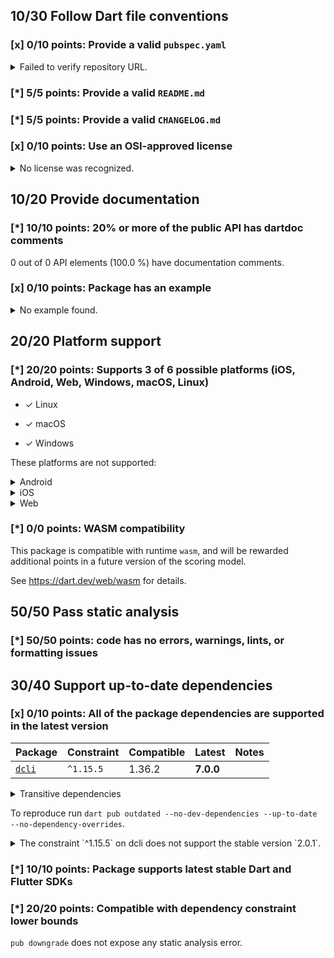 ## 10/30 Follow Dart file conventions

### [x] 0/10 points: Provide a valid `pubspec.yaml`

<details>
<summary>
Failed to verify repository URL.
</summary>

Please provide a valid [`repository`](https://dart.dev/tools/pub/pubspec#repository) URL in `pubspec.yaml`, such that:

 * `repository` can be cloned,
 * a clone of the repository contains a `pubspec.yaml`, which:,
    * contains `name: onepub`,
    * contains a `version` property, and,
    * does not contain a `publish_to` property.

`pubspec.yaml` from the repository URL mismatch: expected `https://github.com/noojee/onepub.dev` but got `https://github.com/onepub-dev/onepub`.
</details>

### [*] 5/5 points: Provide a valid `README.md`

### [*] 5/5 points: Provide a valid `CHANGELOG.md`

### [x] 0/10 points: Use an OSI-approved license

<details>
<summary>
No license was recognized.
</summary>

Consider using an [OSI-approved license](https://opensource.org/licenses) in the `LICENSE` file to make it more accessible to the community.
</details>


## 10/20 Provide documentation

### [*] 10/10 points: 20% or more of the public API has dartdoc comments

0 out of 0 API elements (100.0 %) have documentation comments.

### [x] 0/10 points: Package has an example

<details>
<summary>
No example found.
</summary>

See [package layout](https://dart.dev/tools/pub/package-layout#examples) guidelines on how to add an example.
</details>


## 20/20 Platform support

### [*] 20/20 points: Supports 3 of 6 possible platforms (iOS, Android, Web, **Windows**, **macOS**, **Linux**)

* ✓ Linux

* ✓ macOS

* ✓ Windows


These platforms are not supported:

<details>
<summary>
Android
</summary>

Cannot assign Android automatically to a binary only package.
</details>

<details>
<summary>
iOS
</summary>

Cannot assign iOS automatically to a binary only package.
</details>

<details>
<summary>
Web
</summary>

Cannot assign Web automatically to a binary only package.
</details>

### [*] 0/0 points: WASM compatibility

This package is compatible with runtime `wasm`, and will be rewarded additional points in a future version of the scoring model.

See https://dart.dev/web/wasm for details.


## 50/50 Pass static analysis

### [*] 50/50 points: code has no errors, warnings, lints, or formatting issues


## 30/40 Support up-to-date dependencies

### [x] 0/10 points: All of the package dependencies are supported in the latest version

|Package|Constraint|Compatible|Latest|Notes|
|:-|:-|:-|:-|:-|
|[`dcli`]|`^1.15.5`|1.36.2|**7.0.0**||

<details><summary>Transitive dependencies</summary>

|Package|Constraint|Compatible|Latest|Notes|
|:-|:-|:-|:-|:-|
|[`archive`]|-|3.6.1|4.0.2||
|[`args`]|-|2.6.0|2.6.0||
|[`async`]|-|2.13.0|2.13.0||
|[`basic_utils`]|-|3.9.4|5.7.0||
|[`boolean_selector`]|-|2.1.2|2.1.2||
|[`characters`]|-|1.4.0|1.4.0||
|[`chunked_stream`]|-|1.4.2|1.4.2||
|[`circular_buffer`]|-|0.11.0|0.12.0||
|[`clock`]|-|1.1.2|1.1.2||
|[`collection`]|-|1.19.1|1.19.1||
|[`convert`]|-|3.1.2|3.1.2||
|[`crypto`]|-|3.0.6|3.0.6||
|[`csv`]|-|5.1.1|6.0.0||
|[`dart_console2`]|-|2.0.1|3.1.1|**Discontinued**|
|[`dcli_core`]|-|1.36.2|7.0.0||
|[`equatable`]|-|2.0.7|2.0.7||
|[`ffi`]|-|2.1.3|2.1.3||
|[`file`]|-|6.1.4|7.0.1||
|[`file_utils`]|-|1.0.1|1.0.1|**Discontinued**|
|[`functional_data`]|-|1.2.0|1.2.0||
|[`glob`]|-|2.1.3|2.1.3||
|[`globbing`]|-|1.0.0|1.0.0|**Discontinued**|
|[`http`]|-|0.13.6|1.3.0||
|[`http_parser`]|-|4.1.2|4.1.2||
|[`ini`]|-|2.1.0|2.1.0||
|[`intl`]|-|0.17.0|0.20.2||
|[`js`]|-|0.7.2|0.7.2|**Discontinued**|
|[`json2yaml`]|-|3.0.1|3.0.1||
|[`json_annotation`]|-|4.9.0|4.9.0||
|[`logging`]|-|1.3.0|1.3.0||
|[`matcher`]|-|0.12.17|0.12.17||
|[`meta`]|-|1.16.0|1.16.0||
|[`mime`]|-|1.0.6|2.0.0||
|[`path`]|-|1.9.1|1.9.1||
|[`pointycastle`]|-|3.9.1|3.9.1||
|[`posix`]|-|4.1.0|6.0.1||
|[`pub_semver`]|-|2.1.5|2.1.5||
|[`pubspec2`]|-|2.4.2|4.0.0|**Discontinued**|
|[`pubspec_lock`]|-|3.0.2|3.0.2||
|[`quiver`]|-|3.2.2|3.2.2||
|[`random_string`]|-|2.3.1|2.3.1||
|[`scope`]|-|3.0.0|5.1.0||
|[`settings_yaml`]|-|4.0.1|8.2.0||
|[`source_span`]|-|1.10.1|1.10.1||
|[`stack_trace`]|-|1.12.1|1.12.1||
|[`stacktrace_impl`]|-|2.3.0|2.3.0|**Discontinued**|
|[`stream_channel`]|-|2.1.4|2.1.4||
|[`string_scanner`]|-|1.4.1|1.4.1||
|[`sum_types`]|-|0.3.5|0.4.0||
|[`system_info2`]|-|2.0.4|4.0.0||
|[`term_glyph`]|-|1.2.2|1.2.2||
|[`test_api`]|-|0.7.4|0.7.4||
|[`typed_data`]|-|1.4.0|1.4.0||
|[`uuid`]|-|3.0.7|4.5.1||
|[`validators2`]|-|3.0.0|5.0.0||
|[`vin_decoder`]|-|0.2.1-nullsafety|0.2.1-nullsafety||
|[`win32`]|-|3.1.4|5.10.1||
|[`yaml`]|-|3.1.3|3.1.3||
</details>

To reproduce run `dart pub outdated --no-dev-dependencies --up-to-date --no-dependency-overrides`.

[`dcli`]: https://pub.dev/packages/dcli
[`archive`]: https://pub.dev/packages/archive
[`args`]: https://pub.dev/packages/args
[`async`]: https://pub.dev/packages/async
[`basic_utils`]: https://pub.dev/packages/basic_utils
[`boolean_selector`]: https://pub.dev/packages/boolean_selector
[`characters`]: https://pub.dev/packages/characters
[`chunked_stream`]: https://pub.dev/packages/chunked_stream
[`circular_buffer`]: https://pub.dev/packages/circular_buffer
[`clock`]: https://pub.dev/packages/clock
[`collection`]: https://pub.dev/packages/collection
[`convert`]: https://pub.dev/packages/convert
[`crypto`]: https://pub.dev/packages/crypto
[`csv`]: https://pub.dev/packages/csv
[`dart_console2`]: https://pub.dev/packages/dart_console2
[`dcli_core`]: https://pub.dev/packages/dcli_core
[`equatable`]: https://pub.dev/packages/equatable
[`ffi`]: https://pub.dev/packages/ffi
[`file`]: https://pub.dev/packages/file
[`file_utils`]: https://pub.dev/packages/file_utils
[`functional_data`]: https://pub.dev/packages/functional_data
[`glob`]: https://pub.dev/packages/glob
[`globbing`]: https://pub.dev/packages/globbing
[`http`]: https://pub.dev/packages/http
[`http_parser`]: https://pub.dev/packages/http_parser
[`ini`]: https://pub.dev/packages/ini
[`intl`]: https://pub.dev/packages/intl
[`js`]: https://pub.dev/packages/js
[`json2yaml`]: https://pub.dev/packages/json2yaml
[`json_annotation`]: https://pub.dev/packages/json_annotation
[`logging`]: https://pub.dev/packages/logging
[`matcher`]: https://pub.dev/packages/matcher
[`meta`]: https://pub.dev/packages/meta
[`mime`]: https://pub.dev/packages/mime
[`path`]: https://pub.dev/packages/path
[`pointycastle`]: https://pub.dev/packages/pointycastle
[`posix`]: https://pub.dev/packages/posix
[`pub_semver`]: https://pub.dev/packages/pub_semver
[`pubspec2`]: https://pub.dev/packages/pubspec2
[`pubspec_lock`]: https://pub.dev/packages/pubspec_lock
[`quiver`]: https://pub.dev/packages/quiver
[`random_string`]: https://pub.dev/packages/random_string
[`scope`]: https://pub.dev/packages/scope
[`settings_yaml`]: https://pub.dev/packages/settings_yaml
[`source_span`]: https://pub.dev/packages/source_span
[`stack_trace`]: https://pub.dev/packages/stack_trace
[`stacktrace_impl`]: https://pub.dev/packages/stacktrace_impl
[`stream_channel`]: https://pub.dev/packages/stream_channel
[`string_scanner`]: https://pub.dev/packages/string_scanner
[`sum_types`]: https://pub.dev/packages/sum_types
[`system_info2`]: https://pub.dev/packages/system_info2
[`term_glyph`]: https://pub.dev/packages/term_glyph
[`test_api`]: https://pub.dev/packages/test_api
[`typed_data`]: https://pub.dev/packages/typed_data
[`uuid`]: https://pub.dev/packages/uuid
[`validators2`]: https://pub.dev/packages/validators2
[`vin_decoder`]: https://pub.dev/packages/vin_decoder
[`win32`]: https://pub.dev/packages/win32
[`yaml`]: https://pub.dev/packages/yaml

<details>
<summary>
The constraint `^1.15.5` on dcli does not support the stable version `2.0.1`.
</summary>

Try running `dart pub upgrade --major-versions dcli` to update the constraint.
</details>

### [*] 10/10 points: Package supports latest stable Dart and Flutter SDKs

### [*] 20/20 points: Compatible with dependency constraint lower bounds

`pub downgrade` does not expose any static analysis error.
